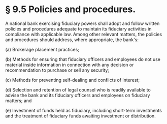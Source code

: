 # § 9.5   Policies and procedures.

A national bank exercising fiduciary powers shall adopt and follow written policies and procedures adequate to maintain its fiduciary activities in compliance with applicable law. Among other relevant matters, the policies and procedures should address, where appropriate, the bank's: 


(a) Brokerage placement practices; 


(b) Methods for ensuring that fiduciary officers and employees do not use material inside information in connection with any decision or recommendation to purchase or sell any security; 


(c) Methods for preventing self-dealing and conflicts of interest; 


(d) Selection and retention of legal counsel who is readily available to advise the bank and its fiduciary officers and employees on fiduciary matters; and 


(e) Investment of funds held as fiduciary, including short-term investments and the treatment of fiduciary funds awaiting investment or distribution. 




